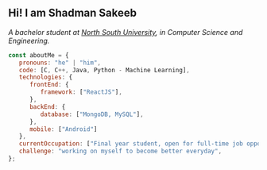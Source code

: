 ## Hi! I am Shadman Sakeeb
<p><em>A bachelor student at <a href="http://www.northsouth.edu/">North South University</a>, in Computer Science and Engineering.</br>
</em></p>


```javascript
const aboutMe = {
   pronouns: "he" | "him",
   code: [C, C++, Java, Python - Machine Learning],
   technologies: {
      frontEnd: {
         framework: ["ReactJS"],
      },
      backEnd: {
         database: ["MongoDB, MySQL"],
      },
      mobile: ["Android"]
   },
   currentOccupation: ["Final year student, open for full-time job opportunities"],
   challenge: "working on myself to become better everyday",
};
```

<!---
Shadman1077/Shadman1077 is a ✨ special ✨ repository because its `README.md` (this file) appears on your GitHub profile.
You can click the Preview link to take a look at your changes.
--->
